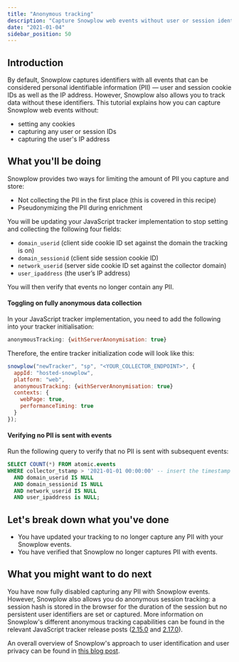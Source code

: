 ```yaml
---
title: "Anonymous tracking"
description: "Capture Snowplow web events without user or session identifiers, without IP addresses and without setting any cookies"
date: "2021-01-04"
sidebar_position: 50
---
```


<head>
  <link rel="canonical" href="https://docs.snowplow.io/docs/sources/trackers/javascript-trackers/web-tracker/anonymous-tracking" />
</head>

## Introduction

By default, Snowplow captures identifiers with all events that can be considered personal identifiable information (PII) — user and session cookie IDs as well as the IP address. However, Snowplow also allows you to track data without these identifiers. This tutorial explains how you can capture Snowplow web events without:

- setting any cookies
- capturing any user or session IDs
- capturing the user's IP address

## What you'll be doing

Snowplow provides two ways for limiting the amount of PII you capture and store:

- Not collecting the PII in the first place (this is covered in this recipe)
- Pseudonymizing the PII during enrichment

You will be updating your JavaScript tracker implementation to stop setting and collecting the following four fields:

- `domain_userid` (client side cookie ID set against the domain the tracking is on)
- `domain_sessionid` (client side session cookie ID)
- `network_userid` (server side cookie ID set against the collector domain)
- `user_ipaddress` (the user’s IP address)

You will then verify that events no longer contain any PII.

#### Toggling on fully anonymous data collection

In your JavaScript tracker implementation, you need to add the following into your tracker initialisation:

```javascript
anonymousTracking: {withServerAnonymisation: true}
```

Therefore, the entire tracker initialization code will look like this:

```javascript
snowplow("newTracker", "sp", "<YOUR_COLLECTOR_ENDPOINT>", {
  appId: "hosted-snowplow",
  platform: "web",
  anonymousTracking: {withServerAnonymisation: true}
  contexts: {
    webPage: true,
    performanceTiming: true
  }
});
```

#### Verifying no PII is sent with events

Run the following query to verify that no PII is sent with subsequent events:

```sql
SELECT COUNT(*) FROM atomic.events
WHERE collector_tstamp > '2021-01-01 00:00:00' -- insert the timestamp from when you toggled anonymous tracking on
  AND domain_userid IS NULL
  AND domain_sessionid IS NULL
  AND network_userid IS NULL
  AND user_ipaddress is NULL;
```

## Let's break down what you've done

- You have updated your tracking to no longer capture any PII with your Snowplow events.
- You have verified that Snowplow no longer captures PII with events.

## What you might want to do next

You have now fully disabled capturing any PII with Snowplow events. However, Snowplow also allows you do anonymous session tracking: a session hash is stored in the browser for the duration of the session but no persistent user identifiers are set or captured. More information on Snowplow's different anonymous tracking capabilities can be found in the relevant JavaScript tracker release posts ([2.15.0](https://snowplow.io/blog/snowplow-javascript-tracker-2-15-0-released/) and [2.17.0](https://snowplow.io/blog/snowplow-javascript-tracker-2-17-0-released/)).

An overall overview of Snowplow's approach to user identification and user privacy can be found in [this blog post](https://snowplow.io/blog/user-identification-and-privacy/).
